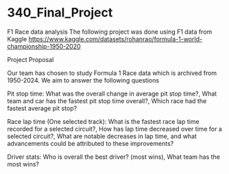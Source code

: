 # 340_Final_Project
F1 Race data analysis
The following project was done using F1 data from Kaggle 
https://www.kaggle.com/datasets/rohanrao/formula-1-world-championship-1950-2020

Project Proposal

Our team has chosen to study Formula 1 Race data which is archived from 1950-2024. We aim to answer the following questions

Pit stop time: What was the overall change in average pit stop time?, What team and car has the fastest pit stop time overall?, Which race had the fastest average pit stop?

Race lap time (One selected track): What is the fastest race lap time recorded for a selected circuit?, How has lap time decreased over time for a selected circuit?, What are notable decreases in lap time, and what advancements could be attributed to these improvements?

Driver stats: Who is overall the best driver? (most wins), What team has the most wins?

